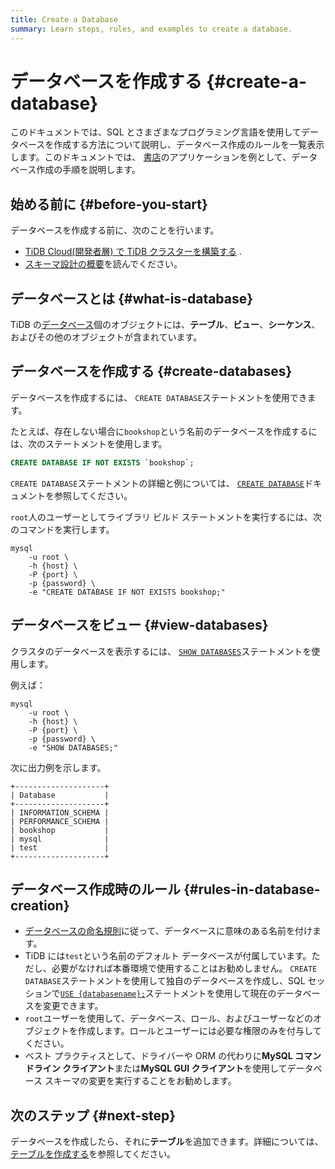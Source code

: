 ```yaml
---
title: Create a Database
summary: Learn steps, rules, and examples to create a database.
---
```


# データベースを作成する {#create-a-database}

このドキュメントでは、SQL とさまざまなプログラミング言語を使用してデータベースを作成する方法について説明し、データベース作成のルールを一覧表示します。このドキュメントでは、 [書店](/develop/dev-guide-bookshop-schema-design.md)のアプリケーションを例として、データベース作成の手順を説明します。

## 始める前に {#before-you-start}

データベースを作成する前に、次のことを行います。

-   [TiDB Cloud(開発者層) で TiDB クラスターを構築する](/develop/dev-guide-build-cluster-in-cloud.md) .
-   [スキーマ設計の概要](/develop/dev-guide-schema-design-overview.md)を読んでください。

## データベースとは {#what-is-database}

TiDB の[データベース](/develop/dev-guide-schema-design-overview.md)個のオブジェクトには、**テーブル**、<strong>ビュー</strong>、<strong>シーケンス</strong>、およびその他のオブジェクトが含まれています。

## データベースを作成する {#create-databases}

データベースを作成するには、 `CREATE DATABASE`ステートメントを使用できます。

たとえば、存在しない場合に`bookshop`という名前のデータベースを作成するには、次のステートメントを使用します。


```sql
CREATE DATABASE IF NOT EXISTS `bookshop`;
```

`CREATE DATABASE`ステートメントの詳細と例については、 [`CREATE DATABASE`](/sql-statements/sql-statement-create-database.md)ドキュメントを参照してください。

`root`人のユーザーとしてライブラリ ビルド ステートメントを実行するには、次のコマンドを実行します。


```shell
mysql
    -u root \
    -h {host} \
    -P {port} \
    -p {password} \
    -e "CREATE DATABASE IF NOT EXISTS bookshop;"
```

## データベースをビュー {#view-databases}

クラスタのデータベースを表示するには、 [`SHOW DATABASES`](/sql-statements/sql-statement-show-databases.md)ステートメントを使用します。

例えば：


```shell
mysql
    -u root \
    -h {host} \
    -P {port} \
    -p {password} \
    -e "SHOW DATABASES;"
```

次に出力例を示します。

```
+--------------------+
| Database           |
+--------------------+
| INFORMATION_SCHEMA |
| PERFORMANCE_SCHEMA |
| bookshop           |
| mysql              |
| test               |
+--------------------+
```

## データベース作成時のルール {#rules-in-database-creation}

-   [データベースの命名規則](/develop/dev-guide-object-naming-guidelines.md)に従って、データベースに意味のある名前を付けます。
-   TiDB には`test`という名前のデフォルト データベースが付属しています。ただし、必要がなければ本番環境で使用することはお勧めしません。 `CREATE DATABASE`ステートメントを使用して独自のデータベースを作成し、SQL セッションで[`USE {databasename};`](/sql-statements/sql-statement-use.md)ステートメントを使用して現在のデータベースを変更できます。
-   `root`ユーザーを使用して、データベース、ロール、およびユーザーなどのオブジェクトを作成します。ロールとユーザーには必要な権限のみを付与してください。
-   ベスト プラクティスとして、ドライバーや ORM の代わりに**MySQL コマンドライン クライアント**または<strong>MySQL GUI クライアント</strong>を使用してデータベース スキーマの変更を実行することをお勧めします。

## 次のステップ {#next-step}

データベースを作成したら、それに**テーブル**を追加できます。詳細については、 [テーブルを作成する](/develop/dev-guide-create-table.md)を参照してください。
